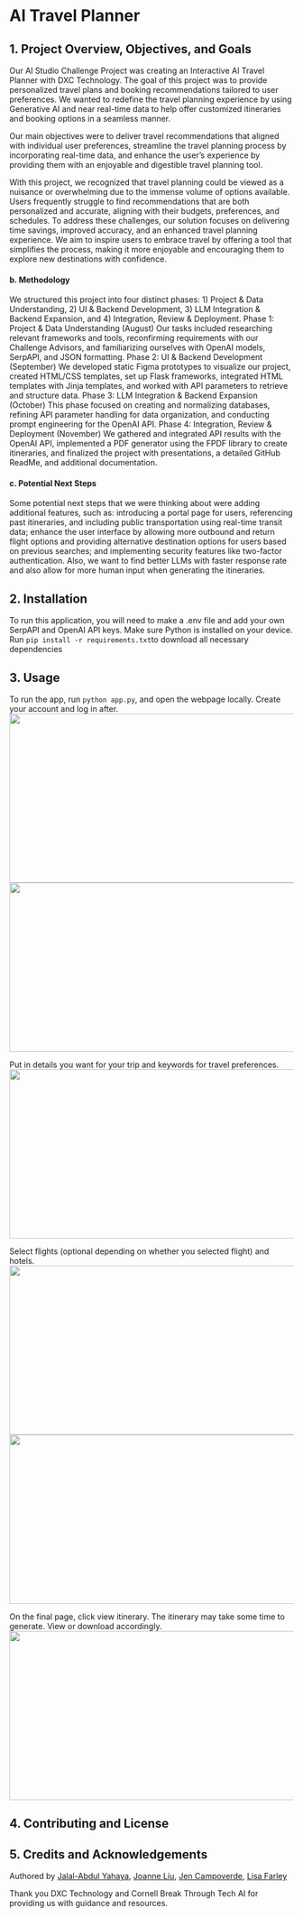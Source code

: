 # AI Travel Planner

## 1. Project Overview, Objectives, and Goals
Our AI Studio Challenge Project was creating an Interactive AI Travel Planner with DXC Technology. The goal of this project was to provide personalized travel plans and booking recommendations tailored to user preferences. We wanted to redefine the travel planning experience by using Generative AI and near real-time data to help offer customized itineraries and booking options in a seamless manner. 

Our main objectives were to deliver travel recommendations that aligned with individual user preferences, streamline the travel planning process by incorporating real-time data, and enhance the user’s experience by providing them with an enjoyable and digestible travel planning tool. 

With this project, we recognized that travel planning could be viewed as a nuisance or overwhelming due to the immense volume of options available. Users frequently struggle to find recommendations that are both personalized and accurate, aligning with their budgets, preferences, and schedules. To address these challenges, our solution focuses on delivering time savings, improved accuracy, and an enhanced travel planning experience. We aim to inspire users to embrace travel by offering a tool that simplifies the process, making it more enjoyable and encouraging them to explore new destinations with confidence.

#### b. Methodology
We structured this project into four distinct phases: 1) Project & Data Understanding, 2) UI & Backend Development, 3) LLM Integration & Backend Expansion, and 4) Integration, Review & Deployment.
Phase 1: Project & Data Understanding (August)
Our tasks included researching relevant frameworks and tools, reconfirming requirements with our Challenge Advisors, and familiarizing ourselves with OpenAI models, SerpAPI, and JSON formatting.
Phase 2: UI & Backend Development (September)
We developed static Figma prototypes to visualize our project, created HTML/CSS templates, set up Flask frameworks, integrated HTML templates with Jinja templates, and worked with API parameters to retrieve and structure data.
Phase 3: LLM Integration & Backend Expansion (October)
This phase focused on creating and normalizing databases, refining API parameter handling for data organization, and conducting prompt engineering for the OpenAI API.
Phase 4: Integration, Review & Deployment (November)
We gathered and integrated API results with the OpenAI API, implemented a PDF generator using the FPDF library to create itineraries, and finalized the project with presentations, a detailed GitHub ReadMe, and additional documentation.

#### c. Potential Next Steps
Some potential next steps that we were thinking about were adding additional features, such as: introducing a portal page for users, referencing past itineraries, and including public transportation using real-time transit data; enhance the user interface by allowing more outbound and return flight options and providing alternative destination options for users based on previous searches; and implementing security features like two-factor authentication. Also, we want to find better LLMs with faster response rate and also allow for more human input when generating the itineraries.  

## 2. Installation 
To run this application, you will need to make a .env file and add your own SerpAPI and OpenAI API keys. Make sure Python is installed on your device. Run 
```pip install -r requirements.txt```to download all necessary dependencies

## 3. Usage
To run the app, run ```python app.py```, and open the webpage locally. Create your account and log in after. 
<img src="screenshots/registration-ss.png" width="600" height="300">
<img src="screenshots/login-ss.png" width="600" height="300">

Put in details you want for your trip and keywords for travel preferences. 
<img src="screenshots/trip-input-ss.png" width="600" height="300">

Select flights (optional depending on whether you selected flight) and hotels. 
<img src="screenshots/flights-ss.png" width="600" height="300">
<img src="screenshots/hotels-ss.png" width="600" height="300">

On the final page, click view itinerary. The itinerary may take some time to generate. View or download accordingly. 
<img src="screenshots/itinerary-ss.png" width="600" height="300">

## 4. Contributing and License

## 5. Credits and Acknowledgements 
Authored by [Jalal-Abdul Yahaya](https://github.com/905j), [Joanne Liu](https://github.com/joooanneliu), [Jen Campoverde](https://github.com/jennefercampoverde), [Lisa Farley](https://github.com/lisaf30)

Thank you DXC Technology and Cornell Break Through Tech AI for providing us with guidance and resources. 

